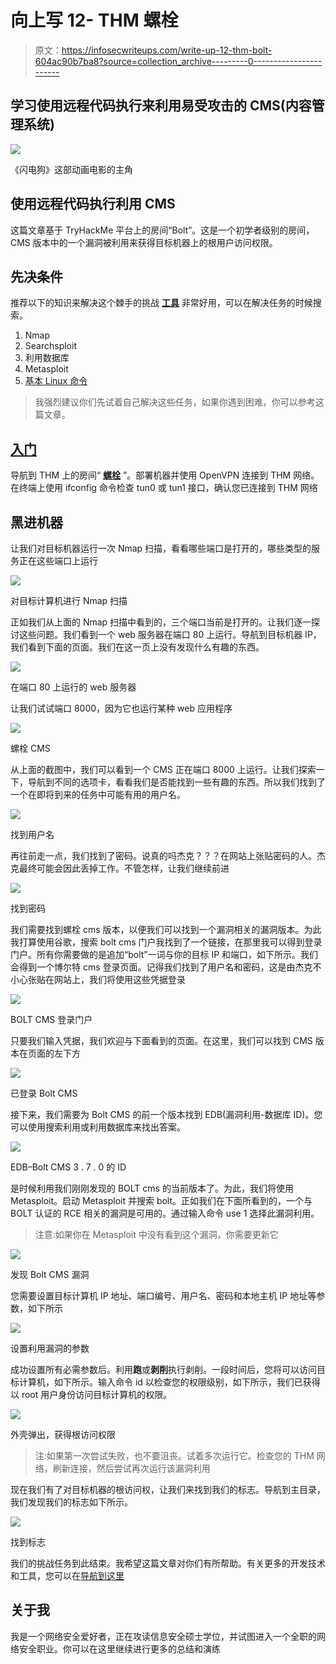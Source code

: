 # 向上写 12- THM 螺栓

> 原文：<https://infosecwriteups.com/write-up-12-thm-bolt-604ac90b7ba8?source=collection_archive---------0----------------------->

## 学习使用远程代码执行来利用易受攻击的 CMS(内容管理系统)

![](img/3e05439e089e625cb01d701fd8410f5d.png)

《闪电狗》这部动画电影的主角

## 使用远程代码执行利用 CMS

这篇文章基于 TryHackMe 平台上的房间“Bolt”。这是一个初学者级别的房间，CMS 版本中的一个漏洞被利用来获得目标机器上的根用户访问权限。

## 先决条件

推荐以下的知识来解决这个棘手的挑战 [**工具**](https://medium.com/@anon_7/write-up-07-tryhackme-toolsrus-6dfd8448e868) 非常好用，可以在解决任务的时候搜索。

1.  Nmap
2.  Searchsploit
3.  利用数据库
4.  Metasploit
5.  [基本 Linux 命令](https://medium.com/bugbountywriteup/write-up-10-tryhackme-linux-challenges-74408715ece4)

> 我强烈建议你们先试着自己解决这些任务，如果你遇到困难，你可以参考这篇文章。

## [入门](https://medium.com/@anon_7/getting-started-with-tryhackme-52f2cc7eb9aa)

导航到 THM 上的房间“ [**螺栓**](https://tryhackme.com/room/bolt) ”。部署机器并使用 OpenVPN 连接到 THM 网络。在终端上使用 ifconfig 命令检查 tun0 或 tun1 接口，确认您已连接到 THM 网络

## 黑进机器

让我们对目标机器运行一次 Nmap 扫描，看看哪些端口是打开的，哪些类型的服务正在这些端口上运行

![](img/28bdc87deab6ead960b7e9d3a08a659f.png)

对目标计算机进行 Nmap 扫描

正如我们从上面的 Nmap 扫描中看到的，三个端口当前是打开的。让我们逐一探讨这些问题。我们看到一个 web 服务器在端口 80 上运行。导航到目标机器 IP，我们看到下面的页面。我们在这一页上没有发现什么有趣的东西。

![](img/cffca5f5d2d1a120301cac076c6f0f90.png)

在端口 80 上运行的 web 服务器

让我们试试端口 8000，因为它也运行某种 web 应用程序

![](img/eb4a307eedf90f582e697b4cb2b39917.png)

螺栓 CMS

从上面的截图中，我们可以看到一个 CMS 正在端口 8000 上运行。让我们探索一下，导航到不同的选项卡，看看我们是否能找到一些有趣的东西。所以我们找到了一个在即将到来的任务中可能有用的用户名。

![](img/df45c4eca719770270a49713060eb320.png)

找到用户名

再往前走一点，我们找到了密码。说真的吗杰克？？？在网站上张贴密码的人。杰克最终可能会因此丢掉工作。不管怎样，让我们继续前进

![](img/fc0f4149e69d2ecfd7c4333e9ec01f95.png)

找到密码

我们需要找到螺栓 cms 版本，以便我们可以找到一个漏洞相关的漏洞版本。为此我打算使用谷歌，搜索 bolt cms 门户我找到了一个链接，在那里我可以得到登录门户。所有你需要做的是追加“bolt”一词与你的目标 IP 和端口，如下所示。我们会得到一个博尔特 cms 登录页面。记得我们找到了用户名和密码，这是由杰克不小心张贴在网站上，我们将使用这些凭据登录

![](img/67adf2539a2157541017e9419a580ff2.png)

BOLT CMS 登录门户

只要我们输入凭据，我们欢迎与下面看到的页面。在这里，我们可以找到 CMS 版本在页面的左下方

![](img/16a58f051dcddc5f16286fc64022d1c3.png)

已登录 Bolt CMS

接下来，我们需要为 Bolt CMS 的前一个版本找到 EDB(漏洞利用-数据库 ID)。您可以使用搜索利用或利用数据库来找出答案。

![](img/b3bfb5403789181e216dbaf0bed64629.png)

EDB–Bolt CMS 3 . 7 . 0 的 ID

是时候利用我们刚刚发现的 BOLT cms 的当前版本了。为此，我们将使用 Metasploit。启动 Metasploit 并搜索 bolt。正如我们在下面所看到的，一个与 BOLT 认证的 RCE 相关的漏洞是可用的。通过输入命令 use 1 选择此漏洞利用。

> 注意:如果你在 Metasploit 中没有看到这个漏洞，你需要更新它

![](img/92583fe21f04a9f308e972403fc7dd95.png)

发现 Bolt CMS 漏洞

您需要设置目标计算机 IP 地址、端口编号、用户名、密码和本地主机 IP 地址等参数，如下所示

![](img/231e3c9fe86043679605421694d6d69f.png)

设置利用漏洞的参数

成功设置所有必需参数后。利用**跑**或**剥削**执行剥削。一段时间后，您将可以访问目标计算机，如下所示。输入命令 id 以检查您的权限级别，如下所示，我们已获得以 root 用户身份访问目标计算机的权限。

![](img/80244b24e06ba6d98859236948e52487.png)

外壳弹出，获得根访问权限

> 注:如果第一次尝试失败，也不要沮丧。试着多次运行它。检查您的 THM 网络，刷新连接，然后尝试再次运行该漏洞利用

现在我们有了对目标机器的根访问权，让我们来找到我们的标志。导航到主目录，我们发现我们的标志如下所示。

![](img/aebba8dabd201811a56bbda5b7b13d86.png)

找到标志

我们的挑战任务到此结束。我希望这篇文章对你们有所帮助。有关更多的开发技术和工具，您可以在[导航到这里](https://medium.com/bugbountywriteup/write-up-04-tryhackme-blue-e3e58268ca22)

## 关于我

我是一个网络安全爱好者，正在攻读信息安全硕士学位，并试图进入一个全职的网络安全职业。你可以在这里继续进行更多的总结和演练